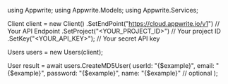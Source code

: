 using Appwrite;
using Appwrite.Models;
using Appwrite.Services;

Client client = new Client()
    .SetEndPoint("https://cloud.appwrite.io/v1") // Your API Endpoint
    .SetProject("<YOUR_PROJECT_ID>") // Your project ID
    .SetKey("<YOUR_API_KEY>"); // Your secret API key

Users users = new Users(client);

User result = await users.CreateMD5User(
    userId: "{$example}",
    email: "{$example}",
    password: "{$example}",
    name: "{$example}" // optional
);